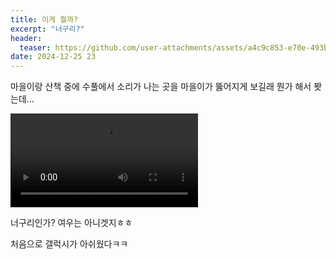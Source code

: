 ```yaml
---
title: 이게 뭘까?
excerpt: "너구리?"
header:
  teaser: https://github.com/user-attachments/assets/a4c9c853-e70e-493b-84c8-44fde3a8c073
date: 2024-12-25 23
---
```


마을이랑 산책 중에 수풀에서 소리가 나는 곳을 마을이가 뚫어지게 보길래 뭔가 해서 봣는데...

<video src="https://github.com/user-attachments/assets/08bac62b-0097-47ab-b45b-7467dff8a95c" controls></video>

너구리인가? 여우는 아니겟지ㅎㅎ

처음으로 갤럭시가 아쉬웠다ㅋㅋ